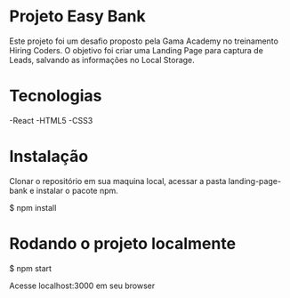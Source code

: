 # Projeto Easy Bank

Este projeto foi um desafio proposto pela Gama Academy no treinamento Hiring Coders. 
O objetivo foi criar uma Landing Page para captura de Leads, salvando as informações no Local Storage.

# Tecnologias

-React
-HTML5
-CSS3

# Instalação

Clonar o repositório em sua maquina local, acessar a pasta landing-page-bank e instalar o pacote npm.

$ npm install

# Rodando o projeto localmente

$ npm start

Acesse localhost:3000 em seu browser


